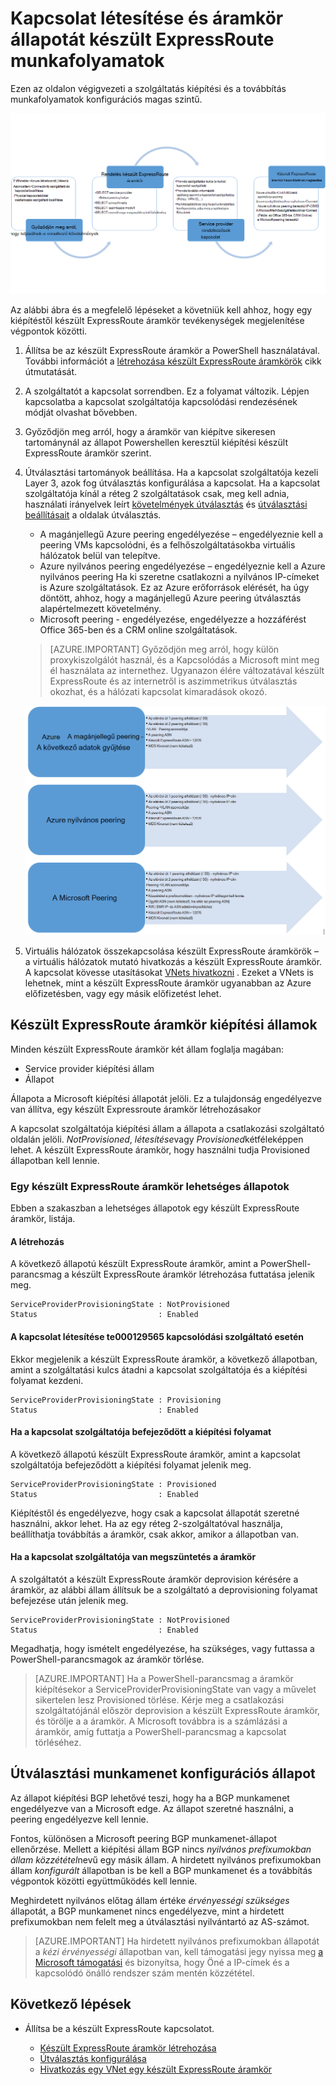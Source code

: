 <properties
   pageTitle="Munkafolyamatok konfigurációs egy készült ExpressRoute áramkör |} Microsoft Azure"
   description="Ezen az oldalon végigvezeti a munkafolyamatok készült ExpressRoute áramkör és peerings konfigurálása"
   documentationCenter="na"
   services="expressroute"
   authors="cherylmc"
   manager="carmonm"
   editor="" />
<tags
   ms.service="expressroute"
   ms.devlang="na"
   ms.topic="article" 
   ms.tgt_pltfrm="na"
   ms.workload="infrastructure-services"
   ms.date="10/10/2016"
   ms.author="cherylmc"/>

# <a name="expressroute-workflows-for-circuit-provisioning-and-circuit-states"></a>Kapcsolat létesítése és áramkör állapotát készült ExpressRoute munkafolyamatok

Ezen az oldalon végigvezeti a szolgáltatás kiépítési és a továbbítás munkafolyamatok konfigurációs magas szintű.

![](./media/expressroute-workflows/expressroute-circuit-workflow.png)

Az alábbi ábra és a megfelelő lépéseket a követniük kell ahhoz, hogy egy kiépítéstől készült ExpressRoute áramkör tevékenységek megjelenítése végpontok közötti. 

1. Állítsa be az készült ExpressRoute áramkör a PowerShell használatával. További információt a [létrehozása készült ExpressRoute áramkörök](expressroute-howto-circuit-classic.md) cikk útmutatását.

2. A szolgáltatót a kapcsolat sorrendben. Ez a folyamat változik. Lépjen kapcsolatba a kapcsolat szolgáltatója kapcsolódási rendezésének módját olvashat bővebben.

3. Győződjön meg arról, hogy a áramkör van kiépítve sikeresen tartománynál az állapot Powershellen keresztül kiépítési készült ExpressRoute áramkör szerint. 

4. Útválasztási tartományok beállítása. Ha a kapcsolat szolgáltatója kezeli Layer 3, azok fog útválasztás konfigurálása a kapcsolat. Ha a kapcsolat szolgáltatója kínál a réteg 2 szolgáltatások csak, meg kell adnia, használati irányelvek leírt [követelmények útválasztás](expressroute-routing.md) és [útválasztási beállításait](expressroute-howto-routing-classic.md) a oldalak útválasztás.

    -  A magánjellegű Azure peering engedélyezése – engedélyeznie kell a peering VMs kapcsolódni, és a felhőszolgáltatásokba virtuális hálózatok belül van telepítve.
    -  Azure nyilvános peering engedélyezése – engedélyeznie kell a Azure nyilvános peering Ha ki szeretne csatlakozni a nyilvános IP-címeket is Azure szolgáltatások. Ez az Azure erőforrások elérését, ha úgy döntött, ahhoz, hogy a magánjellegű Azure peering útválasztás alapértelmezett követelmény.
    -  Microsoft peering - engedélyezése, engedélyezze a hozzáférést Office 365-ben és a CRM online szolgáltatások. 
    
    >[AZURE.IMPORTANT] Győződjön meg arról, hogy külön proxykiszolgálót használ, és a Kapcsolódás a Microsoft mint meg él használata az internethez. Ugyanazon élére változatával készült ExpressRoute és az internetről is aszimmetrikus útválasztás okozhat, és a hálózati kapcsolat kimaradások okozó.

    ![](./media/expressroute-workflows/routing-workflow.png)


5. Virtuális hálózatok összekapcsolása készült ExpressRoute áramkörök – a virtuális hálózatok mutató hivatkozás a készült ExpressRoute áramkör. A kapcsolat kövesse utasításokat [VNets hivatkozni](expressroute-howto-linkvnet-arm.md) . Ezeket a VNets is lehetnek, mint a készült ExpressRoute áramkör ugyanabban az Azure előfizetésben, vagy egy másik előfizetést lehet.


## <a name="expressroute-circuit-provisioning-states"></a>Készült ExpressRoute áramkör kiépítési államok

Minden készült ExpressRoute áramkör két állam foglalja magában:

- Service provider kiépítési állam
- Állapot

Állapota a Microsoft kiépítési állapotát jelöli. Ez a tulajdonság engedélyezve van állítva, egy készült Expressroute áramkör létrehozásakor

A kapcsolat szolgáltatója kiépítési állam a állapota a csatlakozási szolgáltató oldalán jelöli. *NotProvisioned*, *létesítése*vagy *Provisioned*kétféleképpen lehet. A készült ExpressRoute áramkör, hogy használni tudja Provisioned állapotban kell lennie.

### <a name="possible-states-of-an-expressroute-circuit"></a>Egy készült ExpressRoute áramkör lehetséges állapotok

Ebben a szakaszban a lehetséges állapotok egy készült ExpressRoute áramkör, listája.

#### <a name="at-creation-time"></a>A létrehozás

A következő állapotú készült ExpressRoute áramkör, amint a PowerShell-parancsmag a készült ExpressRoute áramkör létrehozása futtatása jelenik meg.

    ServiceProviderProvisioningState : NotProvisioned
    Status                           : Enabled


#### <a name="when-connectivity-provider-is-in-the-process-of-provisioning-the-circuit"></a>A kapcsolat létesítése te000129565 kapcsolódási szolgáltató esetén

Ekkor megjelenik a készült ExpressRoute áramkör, a következő állapotban, amint a szolgáltatási kulcs átadni a kapcsolat szolgáltatója és a kiépítési folyamat kezdeni.

    ServiceProviderProvisioningState : Provisioning
    Status                           : Enabled


#### <a name="when-connectivity-provider-has-completed-the-provisioning-process"></a>Ha a kapcsolat szolgáltatója befejeződött a kiépítési folyamat

A következő állapotú készült ExpressRoute áramkör, amint a kapcsolat szolgáltatója befejeződött a kiépítési folyamat jelenik meg.

    ServiceProviderProvisioningState : Provisioned
    Status                           : Enabled

Kiépítéstől és engedélyezve, hogy csak a kapcsolat állapotát szeretné használni, akkor lehet. Ha az egy réteg 2-szolgáltatóval használja, beállíthatja továbbítás a áramkör, csak akkor, amikor a állapotban van.

#### <a name="when-connectivity-provider-is-deprovisioning-the-circuit"></a>Ha a kapcsolat szolgáltatója van megszüntetés a áramkör

A szolgáltatót a készült ExpressRoute áramkör deprovision kérésére a áramkör, az alábbi állam állítsuk be a szolgáltató a deprovisioning folyamat befejezése után jelenik meg.


    ServiceProviderProvisioningState : NotProvisioned
    Status                           : Enabled


Megadhatja, hogy ismételt engedélyezése, ha szükséges, vagy futtassa a PowerShell-parancsmagok az áramkör törlése.  

>[AZURE.IMPORTANT] Ha a PowerShell-parancsmag a áramkör kiépítésekor a ServiceProviderProvisioningState van vagy a művelet sikertelen lesz Provisioned törlése. Kérje meg a csatlakozási szolgáltatójánál először deprovision a készült ExpressRoute áramkör, és törölje a a áramkör. A Microsoft továbbra is a számlázási a áramkör, amíg futtatja a PowerShell-parancsmag a kapcsolat törléséhez.


## <a name="routing-session-configuration-state"></a>Útválasztási munkamenet konfigurációs állapot

Az állapot kiépítési BGP lehetővé teszi, hogy ha a BGP munkamenet engedélyezve van a Microsoft edge. Az állapot szeretné használni, a peering engedélyezve kell lennie.

Fontos, különösen a Microsoft peering BGP munkamenet-állapot ellenőrzése. Mellett a kiépítési állam BGP nincs *nyilvános prefixumokban állam közzététel*nevű egy másik állam. A hirdetett nyilvános prefixumokban állam *konfigurált* állapotban is be kell a BGP munkamenet és a továbbítás végpontok közötti együttműködés kell lennie. 

Meghirdetett nyilvános előtag állam értéke *érvényességi szükséges* állapotát, a BGP munkamenet nincs engedélyezve, mint a hirdetett prefixumokban nem felelt meg a útválasztási nyilvántartó az AS-számot. 

>[AZURE.IMPORTANT] Ha hirdetett nyilvános prefixumokban állapotát a *kézi érvényességi* állapotban van, kell támogatási jegy nyissa meg [a Microsoft támogatási](https://portal.azure.com/?#blade/Microsoft_Azure_Support/HelpAndSupportBlade) és bizonyítsa, hogy Öné a IP-címek és a kapcsolódó önálló rendszer szám mentén közzététel.


## <a name="next-steps"></a>Következő lépések

- Állítsa be a készült ExpressRoute kapcsolatot.

    - [Készült ExpressRoute áramkör létrehozása](expressroute-howto-circuit-arm.md)
    - [Útválasztás konfigurálása](expressroute-howto-routing-arm.md)
    - [Hivatkozás egy VNet egy készült ExpressRoute áramkör](expressroute-howto-linkvnet-arm.md)
